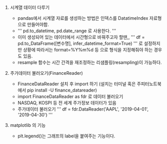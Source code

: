 
1. 시계열 데이터 다루기

    - pandas에서 시계열 자료를 생성하는 방법은 인덱스를 DatatimeIndex 자료형으로 만들어야함.
    - '''
    pd.to_datetime, pd.date_range 로 사용한다. '''
    - 이미 생성되어 있는 데이터에서 시간형으로 바꿔주고자 할땐,,
    ''' df = pd.to_DataFrame([변수명], infer_datetime_format=True) ''' 로 설정하지만 상황에 따라서는 format=%Y%m%d 등 으로 형식을 지정해줘야 하는 경우도 있음.
    - resample 함수는 시간 간격을 재조정하는 리샘플링(resampling)이 가능하다.



2. 주가데이터 불러오기(FinanceReader)

    - FinanceDataReader 설치 후 import 하기 (설치는 터미널 혹은 주피터노트북에서 pip install -U finance_datareader)
    - import FinanceDataReader as fdr 로 데이터 불러오기
    - NASDAQ, KOSPI 등 전 세계 주가정보 데이터가 있음
    - 주가데이터 불러오기
    ''' df = fdr.DataReader('AAPL', '2019-04-01', '2019-04-30') '''



3. matplotlib 의 기능
    - plt.legend()는 그래프의 label을 붙여주는 기능이다.